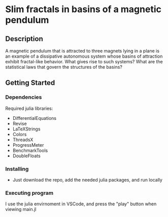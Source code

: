 # Slim fractals in basins of a magnetic pendulum

## Description

A magnetic pendulum that is attracted to three magnets lying in a plane is an example of a dissipative autonomous system whose basins of attraction exhibit fractal-like behavior.  What gives rise to such systems?  What are the statistical laws that govern the structures of the basins?  

## Getting Started

### Dependencies

Required julia libraries:
* DifferentialEquations
* Revise
* LaTeXStrings
* Colors
* ThreadsX
* ProgressMeter
* BenchmarkTools
* DoubleFloats

### Installing

* Just download the repo, add the needed julia packages, and run locally

### Executing program

I use the julia envirnoment in VSCode, and press the "play" button when viewing main.jl


